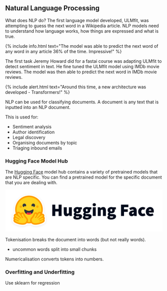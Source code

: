 ## Natural Language Processing

What does NLP do? The first language model developed, ULMfit, was attempting to guess the next word in a Wikipedia article. NLP models need to understand how language works, how things are expressed and what is true.


{% include info.html text="The model was able to predict the next word of any word in any article 36% of the time. Impressive!" %}


The first task Jeremy Howard did for a fastai course was adapting ULMfit to detect sentiment in text. He fine tuned the ULMfit model using IMDb movie reviews. The model was then able to predict the next word in IMDb movie reviews.


{% include alert.html text="Around this time, a new architecture was developed - Transformers!" %}


NLP can be used for classifying documents. A document is any text that is inputted into an NLP document.

This is used for:
- Sentiment analysis
- Author identification
- Legal discovery
- Organising documents by topic
- Triaging inbound emails



### Hugging Face Model Hub
The [Hugging Face](https://huggingface.co/) model hub contains a variety of pretrained models that are NLP specific. You can find a pretrained model for the specific document that you are dealing with.



![](/images/hf-logo-with-title.png "")




Tokenisation breaks the document into words (but not really words).
- uncommon words split into small chunks

Numericalisation converts tokens into numbers.


### Overfitting and Underfitting
Use sklearn for regression
